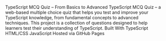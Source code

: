 TypeScript MCQ Quiz – From Basics to Advanced
TypeScript MCQ Quiz – a web-based multiple choice quiz that helps you test and improve your TypeScript knowledge, from fundamental concepts to advanced techniques.
This project is a collection of questions designed to help learners test their understanding of TypeScript.
Built With
TypeScript
HTML/CSS
JavaScript
Hosted via GitHub Pages
